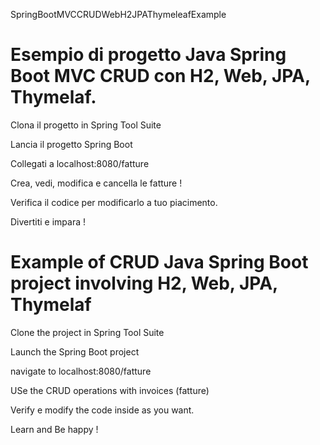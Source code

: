 SpringBootMVCCRUDWebH2JPAThymeleafExample

# Esempio di progetto Java Spring Boot MVC CRUD  con H2, Web, JPA, Thymelaf.  

Clona il progetto in Spring Tool Suite

Lancia il progetto Spring Boot

Collegati a localhost:8080/fatture

Crea, vedi, modifica e cancella le fatture !

Verifica il codice per modificarlo a tuo piacimento. 

Divertiti e impara !




# Example of CRUD Java Spring Boot project involving H2, Web, JPA, Thymelaf

Clone the project in Spring Tool Suite

Launch the Spring Boot project 

navigate to localhost:8080/fatture

USe the CRUD operations with invoices (fatture)

Verify e modify the code inside as you want. 


Learn and Be happy !
